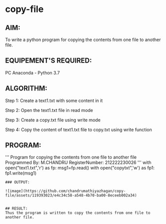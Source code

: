 # copy-file
## AIM:
To write a python program for copying the contents from one file to another file.
## EQUIPEMENT'S REQUIRED: 
PC
Anaconda - Python 3.7
## ALGORITHM: 

Step 1:
Create a text1.txt with some content in it

Step 2:
Open the text1.txt file in read mode

Step 3:
Create a copy.txt file using write mode

Step 4:
Copy the content of text1.txt file to copy.txt using write function

## PROGRAM:
''' 
Program for copying the contents from one file to another file
Programmed By: M.CHANDRU
RegisterNumber: 212222230026
'''
with open("text1.txt",'r') as fp:
    msg1=fp.read()
with open("copytxt",'w') as fp1:
    fp1.write(msg1)
 ```
### OUTPUT:

![image](https://github.com/chandrumathiyazhagan/copy-file/assets/119393023/e4c34c58-a548-4b70-ba00-8eceeb002a34)


## RESULT:
Thus the program is written to copy the contents from one file to another file.
